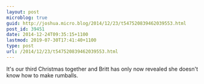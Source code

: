 ```yaml
---
layout: post
microblog: true
guid: http://joshua.micro.blog/2014/12/23/t547520839462039553.html
post_id: 39451
date: 2014-12-24T09:35:15+1100
lastmod: 2019-07-30T17:41:40+1100
type: post
url: /2014/12/23/t547520839462039553.html
---
```

It's our third Christmas together and Britt has only now revealed she doesn't know how to make rumballs.
